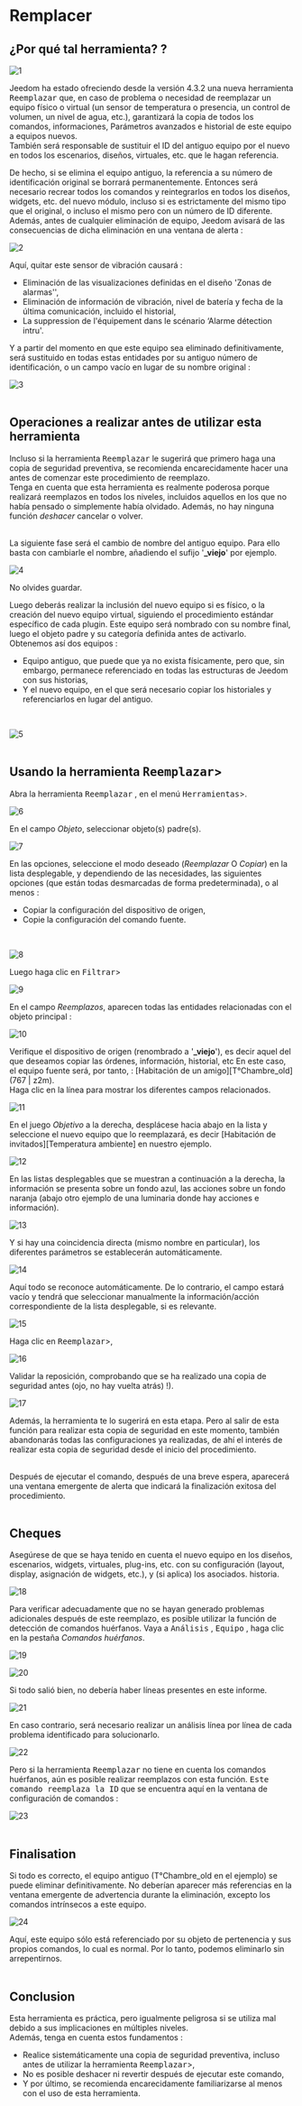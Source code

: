  # Remplacer

## ¿Por qué tal herramienta? ?

![1](../images/replace1.png)

Jeedom ha estado ofreciendo desde la versión 4.3.2 una nueva herramienta <kbd>Reemplazar</kbd> que, en caso de problema o necesidad de reemplazar un equipo físico o virtual (un sensor de temperatura o presencia, un control de volumen, un nivel de agua, etc.), garantizará la copia de todos los comandos, informaciones, Parámetros avanzados e historial de este equipo a equipos nuevos.<br>
También será responsable de sustituir el ID del antiguo equipo por el nuevo en todos los escenarios, diseños, virtuales, etc. que le hagan referencia.

De hecho, si se elimina el equipo antiguo, la referencia a su número de identificación original se borrará permanentemente. Entonces será necesario recrear todos los comandos y reintegrarlos en todos los diseños, widgets, etc. del nuevo módulo, incluso si es estrictamente del mismo tipo que el original, o incluso el mismo pero con un número de ID diferente.<br>
Además, antes de cualquier eliminación de equipo, Jeedom avisará de las consecuencias de dicha eliminación en una ventana de alerta :

![2](../images/replace2.png)

Aquí, quitar este sensor de vibración causará :

- Eliminación de las visualizaciones definidas en el diseño 'Zonas de alarmas'',
- Eliminación de información de vibración, nivel de batería y fecha de la última comunicación, incluido el historial,
- La suppression de l'équipement dans le scénario ‘Alarme détection intru'.

Y a partir del momento en que este equipo sea eliminado definitivamente, será sustituido en todas estas entidades por su antiguo número de identificación, o un campo vacío en lugar de su nombre original :

![3](../images/replace3.png)
<br><br>

## Operaciones a realizar antes de utilizar esta herramienta

Incluso si la herramienta <kbd>Reemplazar</kbd> le sugerirá que primero haga una copia de seguridad preventiva, se recomienda encarecidamente hacer una antes de comenzar este procedimiento de reemplazo.<br>
Tenga en cuenta que esta herramienta es realmente poderosa porque realizará reemplazos en todos los niveles, incluidos aquellos en los que no había pensado o simplemente había olvidado. Además, no hay ninguna función *deshacer* cancelar o volver.<br><br>

La siguiente fase será el cambio de nombre del antiguo equipo. Para ello basta con cambiarle el nombre, añadiendo el sufijo '**_viejo**' por ejemplo.

![4](../images/replace4.png)
<br>

No olvides guardar.
<br>

Luego deberás realizar la inclusión del nuevo equipo si es físico, o la creación del nuevo equipo virtual, siguiendo el procedimiento estándar específico de cada plugin.
Este equipo será nombrado con su nombre final, luego el objeto padre y su categoría definida antes de activarlo. 
<br>
Obtenemos así dos equipos :

- Equipo antiguo, que puede que ya no exista físicamente, pero que, sin embargo, permanece referenciado en todas las estructuras de Jeedom con sus historias,
- Y el nuevo equipo, en el que será necesario copiar los historiales y referenciarlos en lugar del antiguo.
<br>

![5](../images/replace5.png)
<br><br>

## Usando la herramienta <kbd>Reemplazar</kbd>>

Abra la herramienta <kbd>Reemplazar</kbd> , en el menú <kbd>Herramientas</kbd>>.

![6](../images/replace6.png)
<br>

En el campo *Objeto*, seleccionar objeto(s) padre(s).

![7](../images/replace7.png)
<br>

En las opciones, seleccione el modo deseado (*Reemplazar* O *Copiar*) en la lista desplegable, y dependiendo de las necesidades, las siguientes opciones (que están todas desmarcadas de forma predeterminada), o al menos :

- Copiar la configuración del dispositivo de origen,
- Copie la configuración del comando fuente.
<br>

![8](../images/replace8.png)
<br>

Luego haga clic en <kbd>Filtrar</kbd>>

![9](../images/replace9.png)
<br>

En el campo *Reemplazos*, aparecen todas las entidades relacionadas con el objeto principal :

![10](../images/replace10.png)
<br>

Verifique el dispositivo de origen (renombrado a '**_viejo**'), es decir aquel del que deseamos copiar las órdenes, información, historial, etc
En este caso, el equipo fuente será, por tanto, : [Habitación de un amigo][T°Chambre_old](767 | z2m).<br>
Haga clic en la línea para mostrar los diferentes campos relacionados.

![11](../images/replace11.png)
<br>

En el juego *Objetivo* a la derecha, desplácese hacia abajo en la lista y seleccione el nuevo equipo que lo reemplazará, es decir [Habitación de invitados][Temperatura ambiente] en nuestro ejemplo.

![12](../images/replace12.png)
<br>

En las listas desplegables que se muestran a continuación a la derecha, la información se presenta sobre un fondo azul, las acciones sobre un fondo naranja (abajo otro ejemplo de una luminaria donde hay acciones e información).

![13](../images/replace13.png)
<br>

Y si hay una coincidencia directa (mismo nombre en particular), los diferentes parámetros se establecerán automáticamente.

![14](../images/replace14.png)
<br>

Aquí todo se reconoce automáticamente.
De lo contrario, el campo estará vacío y tendrá que seleccionar manualmente la información/acción correspondiente de la lista desplegable, si es relevante.

![15](../images/replace15.png)
<br>

Haga clic en <kbd>Reemplazar</kbd>>,

![16](../images/replace16.png)
<br>

Validar la reposición, comprobando que se ha realizado una copia de seguridad antes (ojo, no hay vuelta atrás) !).

![17](../images/replace17.png)
<br>

Además, la herramienta te lo sugerirá en esta etapa. Pero al salir de esta función para realizar esta copia de seguridad en este momento, también abandonarás todas las configuraciones ya realizadas, de ahí el interés de realizar esta copia de seguridad desde el inicio del procedimiento.<br><br>

Después de ejecutar el comando, después de una breve espera, aparecerá una ventana emergente de alerta que indicará la finalización exitosa del procedimiento.<br><br>

## Cheques

Asegúrese de que se haya tenido en cuenta el nuevo equipo en los diseños, escenarios, widgets, virtuales, plug-ins, etc. con su configuración (layout, display, asignación de widgets, etc.), y (si aplica) los asociados. historia.

![18](../images/replace18.png)
<br>

Para verificar adecuadamente que no se hayan generado problemas adicionales después de este reemplazo, es posible utilizar la función de detección de comandos huérfanos.
Vaya a <kbd>Análisis</kbd> , <kbd>Equipo</kbd> , haga clic en la pestaña *Comandos huérfanos*.

![19](../images/replace19.png)
<br>

![20](../images/replace20.png)
<br>

Si todo salió bien, no debería haber líneas presentes en este informe.
 
![21](../images/replace21.png)
<br>

En caso contrario, será necesario realizar un análisis línea por línea de cada problema identificado para solucionarlo.

![22](../images/replace22.png)
<br>

Pero si la herramienta <kbd>Reemplazar</kbd> no tiene en cuenta los comandos huérfanos, aún es posible realizar reemplazos con esta función. <kbd>Este comando reemplaza la ID</kbd> que se encuentra aquí en la ventana de configuración de comandos :

![23](../images/replace23.png)
<br><br>

## Finalisation

Si todo es correcto, el equipo antiguo (T°Chambre_old en el ejemplo) se puede eliminar definitivamente. No deberían aparecer más referencias en la ventana emergente de advertencia durante la eliminación, excepto los comandos intrínsecos a este equipo.

![24](../images/replace24.png)
<br>

Aquí, este equipo sólo está referenciado por su objeto de pertenencia y sus propios comandos, lo cual es normal. Por lo tanto, podemos eliminarlo sin arrepentirnos.<br><br>

## Conclusion

Esta herramienta es práctica, pero igualmente peligrosa si se utiliza mal debido a sus implicaciones en múltiples niveles.<br>
Además, tenga en cuenta estos fundamentos :

- Realice sistemáticamente una copia de seguridad preventiva, incluso antes de utilizar la herramienta <kbd>Reemplazar</kbd>>,
- No es posible deshacer ni revertir después de ejecutar este comando,
- Y por último, se recomienda encarecidamente familiarizarse al menos con el uso de esta herramienta.
